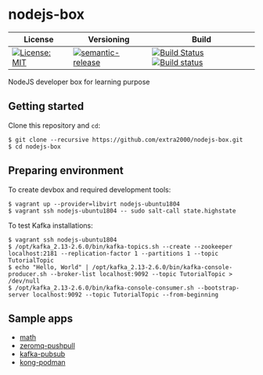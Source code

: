 # nodejs-box

| License | Versioning | Build |
| ------- | ---------- | ----- |
| [![License: MIT](https://img.shields.io/badge/License-MIT-yellow.svg)](https://opensource.org/licenses/MIT) | [![semantic-release](https://img.shields.io/badge/%20%20%F0%9F%93%A6%F0%9F%9A%80-semantic--release-e10079.svg)](https://github.com/semantic-release/semantic-release) | [![Build Status](https://travis-ci.com/extra2000/nodejs-box.svg?branch=master)](https://travis-ci.com/extra2000/nodejs-box) [![Build status](https://ci.appveyor.com/api/projects/status/57d32bgoimmd65n9/branch/master?svg=true)](https://ci.appveyor.com/project/nikAizuddin/nodejs-box/branch/master) |

NodeJS developer box for learning purpose


## Getting started

Clone this repository and `cd`:
```
$ git clone --recursive https://github.com/extra2000/nodejs-box.git
$ cd nodejs-box
```


## Preparing environment

To create devbox and required development tools:
```
$ vagrant up --provider=libvirt nodejs-ubuntu1804
$ vagrant ssh nodejs-ubuntu1804 -- sudo salt-call state.highstate
```

To test Kafka installations:
```
$ vagrant ssh nodejs-ubuntu1804
$ /opt/kafka_2.13-2.6.0/bin/kafka-topics.sh --create --zookeeper localhost:2181 --replication-factor 1 --partitions 1 --topic TutorialTopic
$ echo "Hello, World" | /opt/kafka_2.13-2.6.0/bin/kafka-console-producer.sh --broker-list localhost:9092 --topic TutorialTopic > /dev/null
$ /opt/kafka_2.13-2.6.0/bin/kafka-console-consumer.sh --bootstrap-server localhost:9092 --topic TutorialTopic --from-beginning
```


## Sample apps

* [math](docs/sampleapps/math.md)
* [zeromq-pushpull](docs/sampleapps/zeromq-pushpull.md)
* [kafka-pubsub](docs/sampleapps/kafka-pubsub.md)
* [kong-podman](docs/sampleapps/kong-podman.md)
